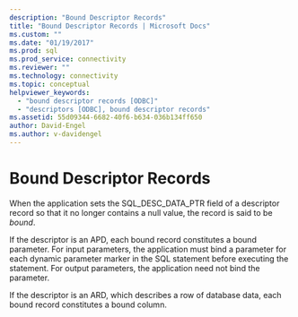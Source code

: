 ```yaml
---
description: "Bound Descriptor Records"
title: "Bound Descriptor Records | Microsoft Docs"
ms.custom: ""
ms.date: "01/19/2017"
ms.prod: sql
ms.prod_service: connectivity
ms.reviewer: ""
ms.technology: connectivity
ms.topic: conceptual
helpviewer_keywords: 
  - "bound descriptor records [ODBC]"
  - "descriptors [ODBC], bound descriptor records"
ms.assetid: 55d09344-6682-40f6-b634-036b134ff650
author: David-Engel
ms.author: v-davidengel
---
```

# Bound Descriptor Records
When the application sets the SQL_DESC_DATA_PTR field of a descriptor record so that it no longer contains a null value, the record is said to be *bound*.  
  
 If the descriptor is an APD, each bound record constitutes a bound parameter. For input parameters, the application must bind a parameter for each dynamic parameter marker in the SQL statement before executing the statement. For output parameters, the application need not bind the parameter.  
  
 If the descriptor is an ARD, which describes a row of database data, each bound record constitutes a bound column.
